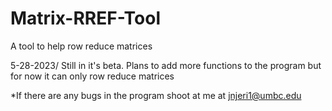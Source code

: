 # Matrix-RREF-Tool
A tool to help row reduce matrices

5-28-2023/ Still in it's beta. Plans to add more functions to the program but for now it can only row reduce matrices

*If there are any bugs in the program shoot at me at jnjeri1@umbc.edu
